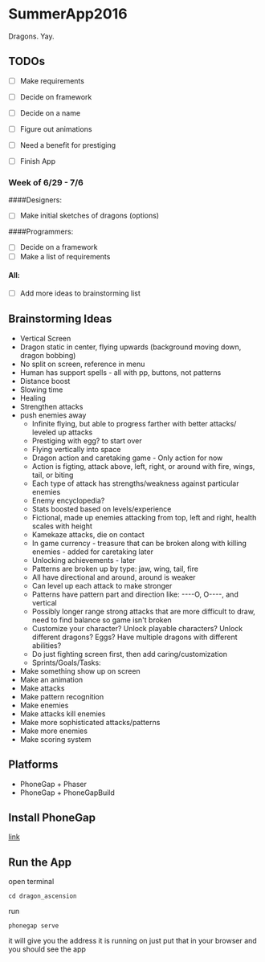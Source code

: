 # SummerApp2016
Dragons. Yay.

## TODOs
  - [ ] Make requirements  
  - [ ] Decide on framework  
  - [ ] Decide on a name 
  - [ ] Figure out animations
  - [ ] Need a benefit for prestiging
  - [ ] Finish App  
 
 
### Week of 6/29 - 7/6


####Designers:   
 - [ ] Make initial sketches of dragons (options) 
 
####Programmers:   
 - [ ] Decide on a framework 
 - [ ] Make a list of requirements  
 
#### All:  
 - [ ] Add more ideas to brainstorming list
 
 
## Brainstorming Ideas
  - Vertical Screen
  - Dragon static in center, flying upwards (background moving down, dragon bobbing)
  - No split on screen, reference in menu
  - Human has support spells - all with pp, buttons, not patterns
- Distance boost
- Slowing time
- Healing
- Strengthen attacks
- push enemies away
  - Infinite flying, but able to progress farther with better attacks/ leveled up attacks
  - Prestiging with egg? to start over
  - Flying vertically into space
  - Dragon action and caretaking game - Only action for now
  - Action is figting, attack above, left, right, or around with fire, wings, tail, or biting
  - Each type of attack has strengths/weakness against particular enemies
  - Enemy encyclopedia?
  - Stats boosted based on levels/experience
  - Fictional, made up enemies attacking from top, left and right, health scales with height
  - Kamekaze attacks, die on contact
  - In game currency - treasure that can be broken along with killing enemies - added for caretaking later
  - Unlocking achievements - later
  - Patterns are broken up by type: jaw, wing, tail, fire
  - All have directional and around, around is weaker
  - Can level up each attack to make stronger
  - Patterns have pattern part and direction like: ----O, O----, and vertical
  - Possibly longer range strong attacks that are more difficult to draw, need to find balance so game isn't broken
  - Customize your character? Unlock playable characters? Unlock different dragons? Eggs? Have multiple dragons with different abilities?
  - Do just fighting screen first, then add caring/customization
  - Sprints/Goals/Tasks:
- Make something show up on screen
- Make an animation
- Make attacks
- Make pattern recognition
- Make enemies
- Make attacks kill enemies
- Make more sophisticated attacks/patterns
- Make more enemies
- Make scoring system

## Platforms 
 - PhoneGap + Phaser
 - PhoneGap + PhoneGapBuild
 
## Install PhoneGap
[link](http://docs.phonegap.com/getting-started/1-install-phonegap/cli)

 ## Run the App
 open terminal
 
 `` cd dragon_ascension ``
 
 run
 
 `` phonegap serve ``
 
 it will give you the address it is running on
 just put that in your browser and you should see the app

